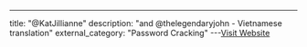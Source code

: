 ---
title: "@KatJillianne"
description: "and @thelegendaryjohn - Vietnamese translation"
external_category: "Password Cracking"
---[Visit Website](https://github.com/KatJillianne)

